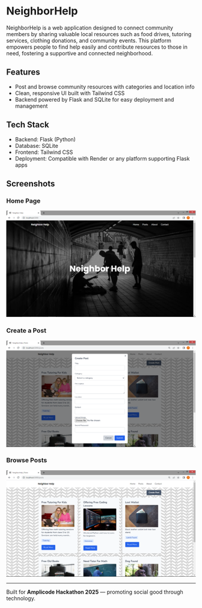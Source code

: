 # NeighborHelp

NeighborHelp is a web application designed to connect community members by sharing valuable local resources such as food drives, tutoring services, clothing donations, and community events. This platform empowers people to find help easily and contribute resources to those in need, fostering a supportive and connected neighborhood.

## Features

- Post and browse community resources with categories and location info
- Clean, responsive UI built with Tailwind CSS
- Backend powered by Flask and SQLite for easy deployment and management

## Tech Stack

- Backend: Flask (Python)
- Database: SQLite
- Frontend: Tailwind CSS
- Deployment: Compatible with Render or any platform supporting Flask apps

## Screenshots
### Home Page
![Home Page](screenshots/home.png)

### Create a Post
![Create Post](screenshots/addpost.png)

### Browse Posts
![Browse Posts](screenshots/posts.png)

---

Built for **Amplicode Hackathon 2025** — promoting social good through technology.
